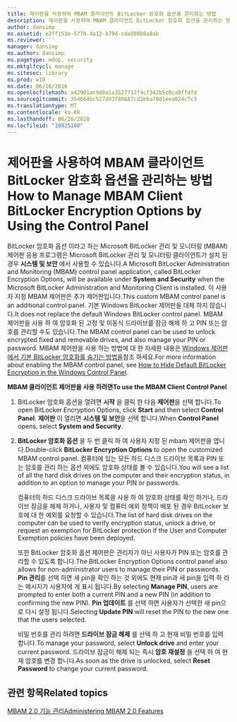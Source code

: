 ```yaml
---
title: 제어판을 사용하여 MBAM 클라이언트 BitLocker 암호화 옵션을 관리하는 방법
description: 제어판을 사용하여 MBAM 클라이언트 BitLocker 암호화 옵션을 관리하는 방법
author: dansimp
ms.assetid: e2ff153e-5770-4a12-b79d-cda998b8a8ab
ms.reviewer: ''
manager: dansimp
ms.author: dansimp
ms.pagetype: mdop, security
ms.mktglfcycl: manage
ms.sitesec: library
ms.prod: w10
ms.date: 06/16/2016
ms.openlocfilehash: a42901ac9d8a1a3527712f4cf342b5c0ca9ffdfd
ms.sourcegitcommit: 354664bc527d93f80687cd2eba70d1eea024c7c3
ms.translationtype: MT
ms.contentlocale: ko-KR
ms.lasthandoff: 06/26/2020
ms.locfileid: "10825108"
---
```

# <span data-ttu-id="d1dbe-103">제어판을 사용하여 MBAM 클라이언트 BitLocker 암호화 옵션을 관리하는 방법</span><span class="sxs-lookup"><span data-stu-id="d1dbe-103">How to Manage MBAM Client BitLocker Encryption Options by Using the Control Panel</span></span>


<span data-ttu-id="d1dbe-104">BitLocker 암호화 옵션 이라고 하는 Microsoft BitLocker 관리 및 모니터링 (MBAM) 제어판 응용 프로그램은 Microsoft BitLocker 관리 및 모니터링 클라이언트가 설치 된 경우 **시스템 및 보안** 에서 사용할 수 있습니다.</span><span class="sxs-lookup"><span data-stu-id="d1dbe-104">A Microsoft BitLocker Administration and Monitoring (MBAM) control panel application, called BitLocker Encryption Options, will be available under **System and Security** when the Microsoft BitLocker Administration and Monitoring Client is installed.</span></span> <span data-ttu-id="d1dbe-105">이 사용자 지정 MBAM 제어판은 추가 제어판입니다.</span><span class="sxs-lookup"><span data-stu-id="d1dbe-105">This custom MBAM control panel is an additional control panel.</span></span> <span data-ttu-id="d1dbe-106">기본 Windows BitLocker 제어판을 대체 하지 않습니다.</span><span class="sxs-lookup"><span data-stu-id="d1dbe-106">It does not replace the default Windows BitLocker control panel.</span></span> <span data-ttu-id="d1dbe-107">MBAM 제어판을 사용 하 여 암호화 된 고정 및 이동식 드라이브를 잠금 해제 하 고 PIN 또는 암호를 관리할 수도 있습니다.</span><span class="sxs-lookup"><span data-stu-id="d1dbe-107">The MBAM control panel can be used to unlock encrypted fixed and removable drives, and also manage your PIN or password.</span></span> <span data-ttu-id="d1dbe-108">MBAM 제어판을 사용 하는 방법에 대 한 자세한 내용은 [Windows 제어판에서 기본 BitLocker 암호화를 숨기는 방법을](how-to-hide-default-bitlocker-encryption-in-the-windows-control-panel-mbam-2.md)참조 하세요.</span><span class="sxs-lookup"><span data-stu-id="d1dbe-108">For more information about enabling the MBAM control panel, see [How to Hide Default BitLocker Encryption in the Windows Control Panel](how-to-hide-default-bitlocker-encryption-in-the-windows-control-panel-mbam-2.md).</span></span>

**<span data-ttu-id="d1dbe-109">MBAM 클라이언트 제어판을 사용 하려면</span><span class="sxs-lookup"><span data-stu-id="d1dbe-109">To use the MBAM Client Control Panel</span></span>**

1.  <span data-ttu-id="d1dbe-110">BitLocker 암호화 옵션을 열려면 **시작** 을 클릭 한 다음 **제어판**을 선택 합니다.</span><span class="sxs-lookup"><span data-stu-id="d1dbe-110">To open BitLocker Encryption Options, click **Start** and then select **Control Panel**.</span></span> <span data-ttu-id="d1dbe-111">**제어판** 이 열리면 **시스템 및 보안**을 선택 합니다.</span><span class="sxs-lookup"><span data-stu-id="d1dbe-111">When **Control Panel** opens, select **System and Security**.</span></span>

2.  <span data-ttu-id="d1dbe-112">**BitLocker 암호화 옵션** 을 두 번 클릭 하 여 사용자 지정 된 mbam 제어판을 엽니다.</span><span class="sxs-lookup"><span data-stu-id="d1dbe-112">Double-click **BitLocker Encryption Options** to open the customized MBAM control panel.</span></span> <span data-ttu-id="d1dbe-113">컴퓨터에 있는 모든 하드 디스크 드라이브 목록과 PIN 또는 암호를 관리 하는 옵션 외에도 암호화 상태를 볼 수 있습니다.</span><span class="sxs-lookup"><span data-stu-id="d1dbe-113">You will see a list of all the hard disk drives on the computer and their encryption status, in addition to an option to manage your PIN or passwords.</span></span>

    <span data-ttu-id="d1dbe-114">컴퓨터의 하드 디스크 드라이브 목록을 사용 하 여 암호화 상태를 확인 하거나, 드라이브 잠금을 해제 하거나, 사용자 및 컴퓨터 예외 정책이 배포 된 경우 BitLocker 보호에 대 한 예외를 요청할 수 있습니다.</span><span class="sxs-lookup"><span data-stu-id="d1dbe-114">The list of hard disk drives on the computer can be used to verify encryption status, unlock a drive, or request an exemption for BitLocker protection if the User and Computer Exemption policies have been deployed.</span></span>

    <span data-ttu-id="d1dbe-115">또한 BitLocker 암호화 옵션 제어판은 관리자가 아닌 사용자가 PIN 또는 암호를 관리할 수 있도록 합니다.</span><span class="sxs-lookup"><span data-stu-id="d1dbe-115">The BitLocker Encryption Options control panel also allows for non-administrator users to manage their PIN or passwords.</span></span> <span data-ttu-id="d1dbe-116">**Pin 관리**를 선택 하면 새 pin을 확인 하는 것 외에도 현재 pin과 새 pin을 입력 하 라는 메시지가 사용자에 게 표시 됩니다.</span><span class="sxs-lookup"><span data-stu-id="d1dbe-116">By selecting **Manage PIN**, users are prompted to enter both a current PIN and a new PIN (in addition to confirming the new PIN).</span></span> <span data-ttu-id="d1dbe-117">**Pin 업데이트** 를 선택 하면 사용자가 선택한 새 pin으로 다시 설정 됩니다.</span><span class="sxs-lookup"><span data-stu-id="d1dbe-117">Selecting **Update PIN** will reset the PIN to the new one that the users selected.</span></span>

    <span data-ttu-id="d1dbe-118">비밀 번호를 관리 하려면 **드라이브 잠금 해제** 를 선택 하 고 현재 비밀 번호를 입력 합니다.</span><span class="sxs-lookup"><span data-stu-id="d1dbe-118">To manage your password, select **Unlock drive** and enter your current password.</span></span> <span data-ttu-id="d1dbe-119">드라이브 잠금이 해제 되는 즉시 **암호 재설정** 을 선택 하 여 현재 암호를 변경 합니다.</span><span class="sxs-lookup"><span data-stu-id="d1dbe-119">As soon as the drive is unlocked, select **Reset Password** to change your current password.</span></span>

## <span data-ttu-id="d1dbe-120">관련 항목</span><span class="sxs-lookup"><span data-stu-id="d1dbe-120">Related topics</span></span>


[<span data-ttu-id="d1dbe-121">MBAM 2.0 기능 관리</span><span class="sxs-lookup"><span data-stu-id="d1dbe-121">Administering MBAM 2.0 Features</span></span>](administering-mbam-20-features-mbam-2.md)

 

 





